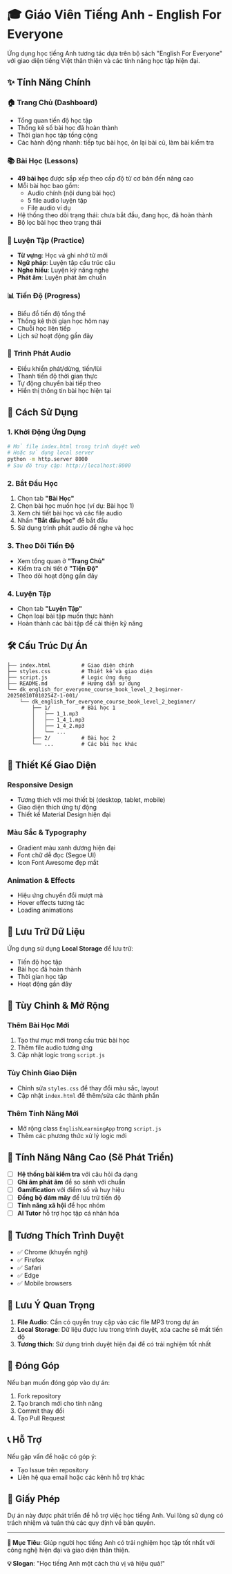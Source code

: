 # 🎓 Giáo Viên Tiếng Anh - English For Everyone

Ứng dụng học tiếng Anh tương tác dựa trên bộ sách "English For Everyone" với giao diện tiếng Việt thân thiện và các tính năng học tập hiện đại.

## ✨ Tính Năng Chính

### 🏠 **Trang Chủ (Dashboard)**
- Tổng quan tiến độ học tập
- Thống kê số bài học đã hoàn thành
- Thời gian học tập tổng cộng
- Các hành động nhanh: tiếp tục bài học, ôn lại bài cũ, làm bài kiểm tra

### 📚 **Bài Học (Lessons)**
- **49 bài học** được sắp xếp theo cấp độ từ cơ bản đến nâng cao
- Mỗi bài học bao gồm:
  - Audio chính (nội dung bài học)
  - 5 file audio luyện tập
  - File audio ví dụ
- Hệ thống theo dõi trạng thái: chưa bắt đầu, đang học, đã hoàn thành
- Bộ lọc bài học theo trạng thái

### 🎯 **Luyện Tập (Practice)**
- **Từ vựng**: Học và ghi nhớ từ mới
- **Ngữ pháp**: Luyện tập cấu trúc câu
- **Nghe hiểu**: Luyện kỹ năng nghe
- **Phát âm**: Luyện phát âm chuẩn

### 📊 **Tiến Độ (Progress)**
- Biểu đồ tiến độ tổng thể
- Thống kê thời gian học hôm nay
- Chuỗi học liên tiếp
- Lịch sử hoạt động gần đây

### 🎵 **Trình Phát Audio**
- Điều khiển phát/dừng, tiến/lùi
- Thanh tiến độ thời gian thực
- Tự động chuyển bài tiếp theo
- Hiển thị thông tin bài học hiện tại

## 🚀 Cách Sử Dụng

### 1. **Khởi Động Ứng Dụng**
```bash
# Mở file index.html trong trình duyệt web
# Hoặc sử dụng local server
python -m http.server 8000
# Sau đó truy cập: http://localhost:8000
```

### 2. **Bắt Đầu Học**
1. Chọn tab **"Bài Học"**
2. Chọn bài học muốn học (ví dụ: Bài học 1)
3. Xem chi tiết bài học và các file audio
4. Nhấn **"Bắt đầu học"** để bắt đầu
5. Sử dụng trình phát audio để nghe và học

### 3. **Theo Dõi Tiến Độ**
- Xem tổng quan ở **"Trang Chủ"**
- Kiểm tra chi tiết ở **"Tiến Độ"**
- Theo dõi hoạt động gần đây

### 4. **Luyện Tập**
- Chọn tab **"Luyện Tập"**
- Chọn loại bài tập muốn thực hành
- Hoàn thành các bài tập để cải thiện kỹ năng

## 🛠️ Cấu Trúc Dự Án

```
├── index.html          # Giao diện chính
├── styles.css          # Thiết kế và giao diện
├── script.js           # Logic ứng dụng
├── README.md           # Hướng dẫn sử dụng
└── dk_english_for_everyone_course_book_level_2_beginner-20250810T010254Z-1-001/
    └── dk_english_for_everyone_course_book_level_2_beginner/
        ├── 1/          # Bài học 1
        │   ├── 1_1.mp3
        │   ├── 1_4_1.mp3
        │   ├── 1_4_2.mp3
        │   └── ...
        ├── 2/          # Bài học 2
        └── ...         # Các bài học khác
```

## 🎨 Thiết Kế Giao Diện

### **Responsive Design**
- Tương thích với mọi thiết bị (desktop, tablet, mobile)
- Giao diện thích ứng tự động
- Thiết kế Material Design hiện đại

### **Màu Sắc & Typography**
- Gradient màu xanh dương hiện đại
- Font chữ dễ đọc (Segoe UI)
- Icon Font Awesome đẹp mắt

### **Animation & Effects**
- Hiệu ứng chuyển đổi mượt mà
- Hover effects tương tác
- Loading animations

## 💾 Lưu Trữ Dữ Liệu

Ứng dụng sử dụng **Local Storage** để lưu trữ:
- Tiến độ học tập
- Bài học đã hoàn thành
- Thời gian học tập
- Hoạt động gần đây

## 🔧 Tùy Chỉnh & Mở Rộng

### **Thêm Bài Học Mới**
1. Tạo thư mục mới trong cấu trúc bài học
2. Thêm file audio tương ứng
3. Cập nhật logic trong `script.js`

### **Tùy Chỉnh Giao Diện**
- Chỉnh sửa `styles.css` để thay đổi màu sắc, layout
- Cập nhật `index.html` để thêm/sửa các thành phần

### **Thêm Tính Năng Mới**
- Mở rộng class `EnglishLearningApp` trong `script.js`
- Thêm các phương thức xử lý logic mới

## 🌟 Tính Năng Nâng Cao (Sẽ Phát Triển)

- [ ] **Hệ thống bài kiểm tra** với câu hỏi đa dạng
- [ ] **Ghi âm phát âm** để so sánh với chuẩn
- [ ] **Gamification** với điểm số và huy hiệu
- [ ] **Đồng bộ đám mây** để lưu trữ tiến độ
- [ ] **Tính năng xã hội** để học nhóm
- [ ] **AI Tutor** hỗ trợ học tập cá nhân hóa

## 📱 Tương Thích Trình Duyệt

- ✅ Chrome (khuyến nghị)
- ✅ Firefox
- ✅ Safari
- ✅ Edge
- ✅ Mobile browsers

## 🚨 Lưu Ý Quan Trọng

1. **File Audio**: Cần có quyền truy cập vào các file MP3 trong dự án
2. **Local Storage**: Dữ liệu được lưu trong trình duyệt, xóa cache sẽ mất tiến độ
3. **Tương thích**: Sử dụng trình duyệt hiện đại để có trải nghiệm tốt nhất

## 🤝 Đóng Góp

Nếu bạn muốn đóng góp vào dự án:
1. Fork repository
2. Tạo branch mới cho tính năng
3. Commit thay đổi
4. Tạo Pull Request

## 📞 Hỗ Trợ

Nếu gặp vấn đề hoặc có góp ý:
- Tạo Issue trên repository
- Liên hệ qua email hoặc các kênh hỗ trợ khác

## 📄 Giấy Phép

Dự án này được phát triển để hỗ trợ việc học tiếng Anh. Vui lòng sử dụng có trách nhiệm và tuân thủ các quy định về bản quyền.

---

**🎯 Mục Tiêu**: Giúp người học tiếng Anh có trải nghiệm học tập tốt nhất với công nghệ hiện đại và giao diện thân thiện.

**💡 Slogan**: "Học tiếng Anh một cách thú vị và hiệu quả!"